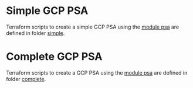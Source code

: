 # Simple GCP PSA

Terraform scripts to create a simple GCP PSA using the [module psa](../..) are defined in folder [simple](simple).

# Complete GCP PSA

Terraform scripts to create a GCP PSA using the [module psa](../..) are defined in folder [complete](complete).

